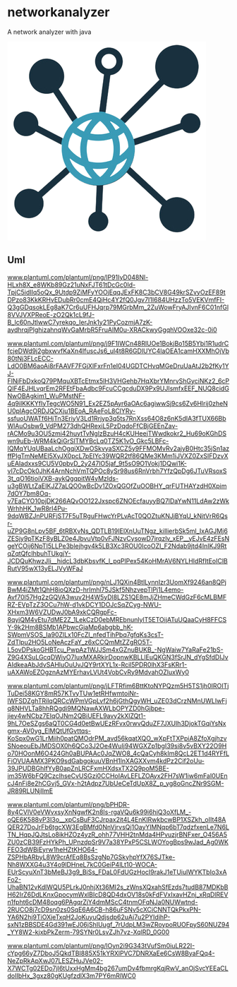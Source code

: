 # networkanalyzer

A network analyzer with java

![logo](src/fr/networkanalyzer/application/app_icon.jpg)

## Uml

www.plantuml.com/plantuml/png/lP91IyD048Nl-HLxh8X_e8WKb89Gz21uNxFJT61tDcGc0Id-TpjC5idIIq5oQx_9Utdp9ZiMFyYOOjEqqJExFK8C3bCV8G49krSZvyOzEF89tDPzo83KkKRHvEDubRr0cmE4QjHc4Y2fQ0Jgv7I1I684UHzzTo5VEKVmfFI-Q3gGDqsokLEg8aK7Cr6uUFHJqrp79MGrbMm_2ZuWowFryAJIvnF6C01nfGl8VVJVXPReoE-zO2Qk1cL9fJ-B_lc60nJtlwwC7yrekqo_IerJnk1y21PyCozmjA7zK-aydhrqjPlghizahnqWvGaMrbR5FruAIM0u-XRACkwyGgqhVOOxe32c-0i0

www.plantuml.com/plantuml/png/j9F1IWCn48RlUOe1BokjBo15B5Ybi1R1udrCfcjeDWd9j2gbxwvfKaXn4IfuscJs6_ul4t8R6GDlUYC4laOEA1camHXXMhOjVb80tNj3FLcECC-LdO0BM6aoAi8rFAAVF7FGjXlFxrFn1eI04UGDTCHvqMGeDruUaAtJ2b2fKy1YJ-FINjFbDxkoQ79PMquXBTcEtmx5lH3VHGehb7HqXbrYMnrvShGyciNKz2_6cPQIF4EJHLvqrEm2RFEtFbaAdbc9FcuCCgcduDX9Px9UJIsmfxEEF_NUQ8cidGNwOBAgkim1_WuPMstNF-4q9ilKKKYfIyTegcWO5N91_Ex2EZ5pAyr6aOAc6agiwwSj9cs6Zv6Hlrij0zheNU0plAgcORDJQCXju1BEoA_RAeFoL8ClYRy-ssfuoUWATf6HjTn3EriyV3Ld1Rrjyp3q5ts7RnXss64O8z6nK5dIA3fTUX66BbWlAuOsbw9_VdPM273dhQHRexiL5PzDqdoFfCBjGEEnZav-rACMo9u3OU5zmi42huytTvNglzBzuH4cKUHeejTWwdkokr2_Hu69oKGhDSwn9uEb-WRM4kQiGrSlTMYBcLq0TZ5K1vO_Gkc5LBFc-IQMqYUqUBaaLchOgqiXDwOSkvyaSXCZ5y9FFMOMvRv2ajyB0Htc35jSn1azffPIgTmNeMEI5XyJX0pcL7pEIYc39WQR2tf86QMe3KMm1iJVXZ0ZxSIFDzvXuEAIadxxs9CU5V0pbvD_2y247lO5jaf_9t5sO9O1Vokj1DQwi1K-vI7cDcOk0JhK4ArnNchVmTQPOc8ySr98us6RnVrbh7YfzQpDg6JTuVRsoxS3t_qO16tioiVXB-aykQgqpitW4yMzlds-u3gBWLtZaEIKJZ7aLQO0wBcDv1ZOxQGOfZuOOBHY_qrFUTHAYzdH0Xpim7dOY7bm8Oq-v7EaCYO10pjDK266AQvOO122Jxspc6ZNOEcfauyyBQ7lDaYwN11LdAw2zWkWrhhHK_1wR8rI4Pu-9dqWBZJnPURFjST7F5uTRguFHwcYrPLvAcT0QOZtuKNJjBYqU_kNitVrR6Qsr-uZP9G8nLpv5BF_6tRBXvNs_QDTLB19IElXnUuTNgz_killierbSk5ml_IxAGJMj6ZESjy9pTKzF8yBLZ0e4JbvuVtp0vFJNzvCysowD7jrqzlv_xEP__yEJvE4zFEsNgeYCOij6NpTI5LLPe3blejhgv4k5LB3Xc3ROU0IcoOZI_F2Ndab9jtd4InIKJ9RtqZqtQfcIhbuhTUkgjY-JCDQuKhwzJIi__hidcL3dbKbsvfK_l_pqPlPex54KoHMrAV6NYLHIdRfItEoIClBRutV95wX13yELJVyWFaJ

www.plantuml.com/plantuml/png/nLJ1QXin4BtlLynnIzr3UomXf9246an8QPjBwM4iZMt1QhH8ioQXzD-hrImhl75JSkf5NhzvepTlPj1L4emo-Avf70l57Hg2zGQVA3wuv2H4W5yDl8LZS1QE8mJjZHmeCWdGzF6cMLBMFRZ-EVpTzZ3OCu7hW-d1vkDCY1DOJcSqZCyg-NWU-XHxm3W6VZUDwJ0bA9xkCQRgpFc-8qyiQM4vEtu7dME2Z_1LekCzD0ebMREbnunlylT5ETOijATuUQaaCyH8FFCSY-9k2Hm8BSMb1APbwcGjaMp6abgbb_hK-SWpmVSOS_Ia90ZlLx10FcZI_nfedTihPbq7gfqKs3csT-ZdTlpu2HO5LoNeAczFaY_z6xCCQmMtZZgRO5T-L5ovDPskoGHBTcu_PwpAz1WJJSm4xGZnuBUKB_-NgWaiw7YaRaFe21bS-Z9G4XSuLGcqDWiyO7IuxMXARkjrDopnwKBLLlEuQKGN3fSrJN_dYgSfdDIJvAIdkeaAbJdvSAHluOuUvJQY9rtXYL1x-Rcil5PDR0lhX3FsKRr1-uAXAWoEZOgznAzMYErhavLVUt4VobCvRy9MdvahOZluxWy0

www.plantuml.com/plantuml/png/jLFTRfim6BttKtoNYPQzm5H5TS1jh0IROITjTuDei58KGY8mR57KTvyTUw1etRHfwmtoiNr-lWFSDZghTRilqQRCcWPmVGpLvf2h6jGthQgyWH_uZE03dCrzNMnUWLIwFjq8NHVLTa8hhRQgdi9MQNawAXWLbOPYZD0hGjbpe-jiey4wNCbz7EIqOJNm2QBiUEFL9avy2kXlZQt1-9hL7OeSZgs6aQT0CG4d0etBwUEzRFvx0rwvQduZF7JXUlh3DjokTGqiYsNxgmx-AV0yg_ElMQtUfGvttqs-KoSpx0wG1LrMjih0patQMOdrPM_avd56kqatXQO_wXpFtTXPpiA8ZfoXgjhzvSNoeouEbJMDSOX0h6QCo3J2Oe4WuIj94WGXZp1bgI39si8v5vBXY22O9Ho70HOonM6O424Gh0aBUPAAc0JqZWO8_4cQaCyh8kIm8QcL2ET1d4RYFfLFiOVUAAMX3PKO9sdGabgokuuVBnH1lnXAGXXvm4kdPz2Cif2oUu-39JPUDBGhIfYyB0apZnLRCFxmHXdsxTX2Q9poM5BE-im35W6bFQ9CzclhseCvUSGzi0CCHoIAvLEFLZOAyx2FH7sW1iw6mFaI0UEncJ4nFi8e2hCGvj5_GVx-h2tAdpz7UbUeCeTdUpX8Z_p_yg8oGncZNr9SGM-JR89RLUNjllmE

www.plantuml.com/plantuml/png/bPHDR-8y4CVlV0eVWvxsyXnNgwfK2n8Is-rgaVQu6k99i6hiQ3oXfLM_-oQE6K588vP3I3o__xpCsBuF3CJrpax2it4L4EnKIRwkbcwBP1XSZkh_oIIt48AQER27DoJrFb6tgcXW3EgBMfd0NnVjrvsQj1OayYIMNqp6bT7qdzfxenLe7N6LTN_HqpJQJtsLo8ikHZOz4yzR_ohh77VHH2tnMda4HPvuzjrBNFxer_O456A5ZU0zCB39FzHYkPh_UPnzdpSr9V7a38YPxP5CSLWOYogBps9wJad_Ag0WKFEO3dWBiEyrw1heHZtKHO64-ZSPHbARbyL8W9crAfEq8BsSzgNp7GSkyhpYfX76SJTke-Nh8WXXG4u3Y4o9lDHneL7kC0GeiP4lLt10-WOCA-EUrScyuXnT3bMeBJ3g9_BiSs_FDaL0FdUGzHocI9rakJ1eTUiulWYKTbIo3xAFo2-UhaBN12vKdlWQU5PLrkJ0nhjXt36MI2s_zWnsXQxahSfEzds7tudB87MDKbBH62IrZ6DdLKnxGpocymWxlBIcD8QD4dxOV18s0kFdFVxIxavHZnj_xRqDlREVn1fpht6cDM48oqg6PAgqrZjY4dmMScC4tnmOFqNJa0NUWwtnd-2RUCO8j7cD9sn0zs0SqE6A6CB-h86uFSNv5cXCiCNNTQkPkxPN-YA6N2hj9TiOXjeTxqH2JoKuyuQdjsdp62uAj7u2PYIdihP-sxN1zBBSDE4Gd391wEJ06jShIUugf_7rUdpLM3wZRoypoRUOFpyS60NUZ94_YY8W2-kjxbPkZerm-79SYNr0LsvZJh7vz-XqlRD_0G00

www.plantuml.com/plantuml/png/lOyn2i9G343tVufSm0iuLR22I-cYpg66yZ7DboJ5QkdTBI885X51kYRXlPVC7DNRXaEe6CsW8ByaFQq4-NeZpRkApXwJ07LESZHuJVe02-X7WCTg02EDo7jI6tUxxHgMm4bg267umDv4fbmrgKqjRwV_anOjSvcYEEaCLdoIIbHx_3gxz80gKUgfzdlX3m7PY6mRlWC0